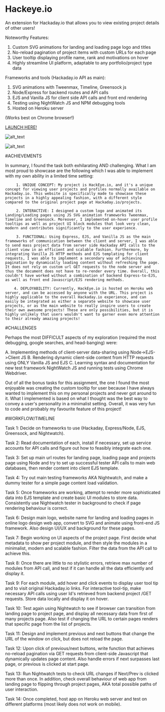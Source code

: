 # Hackeye.io
An extension for Hackaday.io that allows you to view existing project details of other users! 

Noteworthy Features: 

  1. Custom SVG animations for landing and loading page logo and titles
  2. No-reload pagination of project items with custom URLs for each page
  3. User tooltip displaying profile name, rank and motivations on hover
  4. Highly streamline UI platform, adaptable to any portfolio/project type data
  
Frameworks and tools (Hackaday.io API as main): 

  1. SVG animations with Tweenmax, Timeline, Greensock js
  2. Node/Express for backend routes and API calls
  3. EJS and Vanilla JS for client side API calls and front end rendering
  4. Testing using NightWatch JS and NPM debugging tools
  5. Hosted on Heroku server
  
(Works best on Chrome browser!)

[LAUNCH HERE!](https://hackeye-io.herokuapp.com)

![alt_text](https://github.com/hwanggit/Hackeye.io/blob/master/screenshots/Screen%20Shot%202019-04-16%20at%2010.31.20%20PM.png)

![alt_text](https://github.com/hwanggit/Hackeye.io/blob/master/screenshots/Screen%20Shot%202019-04-16%20at%2010.29.20%20PM.png)

#ACHIEVEMENTS

In summary, I found the task both exhilarating AND challenging. What I am most proud to showcase are the following which I was able to implement with my own ability in a limited time setting:

         1. UNIQUE CONCEPT: My project is HackEye.io, and it's a unique concept for viewing user projects and profiles normally available on Hackaday.io. This website is specifically made to showcase these projects in a highly appealing fashion, with a different style compared to the original project page at Hackaday.io/projects. 
     
         2. INTERACTIVE: I designed a custom logo and animated its Landing/Loading pages using JS SVG animation frameworks Tweenmax, Timeline and Greensock. Moreover, I implemented on-hover user profile tooltips as well as project UI block modules that look very clean, modern and contributes significantly to the user experience. 

         3. FUNCTIONAL: Using Express, EJS, and Vanilla JS as the main frameworks of communication between the client and server, I was able to send mass project data from server side Hackaday API calls to the client view in an efficient and scalable fashion. Furthermore, by integrating Vanilla JS HTTP methods and EJS templating for client requests, I was able to implement a secondary way of achieving pagination by dynamically loading content without refreshing the page. It does not rely on custom url GET requests to the node server and thus the document does not have to re-render every time. Overall, this couldn't have worked without a combination of backend Express-to-EJS, as well as front end Javascript/EJS rendering methods. 

        4. DEPLOYABILITY: Currently, HackEye.io is hosted on Heroku web server, and can be accessed by anyone with the URL. This project is highly applicable to the overall Hackaday.io experience, and can easily be integrated as either a separate website to showcase user projects, or as the main website to really inspire users to create their own awesome projects! These are only possibilities, but it is highly unlikely that users wouldn't want to garner even more attention to their already amazing projects!

#CHALLENGES

Perhaps the most DIFFICULT aspects of my exploration (required the most debugging, google searches, and head-banging) were: 

A. Implementing methods of client-server data-sharing using Node->EJS->Client JS
B. Rendering dynamic client-side content from HTTP requests using ONLY Vanilla JS and EJS
C. Learning syntax and documentation for new test framework NightWatch JS and running tests using Chrome Webdriver.

Out of all the bonus tasks for this assignment, the one I found the most enjoyable was creating the custom tooltip for user because I have always wanted to implement this on my personal projects and never got around to it. What I implemented is based on what I thought was the best way to convey a user's personality in a minimalist setting. Overall, it was very fun to code and probably my favourite feature of this project!

#WORKFLOW/TIMELINE

Task 1: Decide on frameworks to use (Hackaday, Express/Node, EJS, Greensock, and Nightwatch).

Task 2: Read documentation of each, install if necessary, set up service accounts for API calls and figure out how to feasibly integrate each one. 

Task 3: Set up main url routes for landing page, loading page and projects page using Node and try to set up successful tester API calls to main web databases, then render content into client EJS template.

Task 4: Try out main testing frameworks AKA Nightwatch, and make a dummy tester for a simple page content load validation. 

Task 5: Once frameworks are working, attempt to render more sophisticated data into EJS template and create basic UI modules to store data. Consistently use Nightwatch tester in background to check if page rendering behaviour is correct. 

Task 6: Design main logo, website name for landing and loading pages in online logo design web app, convert to SVG and animate using front-end JS framework. Also design UI/UX and background for these pages. 

Task 7: Begin working on UI aspects of the project page. First decide what metadata to show per project module, and then style the modules in a minimalist, modern and scalable fashion. Filter the data from the API call to achieve this. 

Task 8: Once there are little to no stylistic errors, retrieve max number of modules from API call, and test if it can handle all the data efficiently and display it.

Task 9: For each module, add hover and click events to display user tool tip and to visit original Hackaday.io links. For interactive tool-tip, make necessary API calls using user Id's retrieved from backend project /GET requests. Store data locally and display it on hover.

Task 10: Test again using Nightwatch to see if browser can transition from landing page to project page, and display all necessary data from first of many projects page. Also test if changing the URL to certain pages renders that specific page from the list of projects. 

Task 11: Design and implement previous and next buttons that change the URL of the window on click, but does not reload the page. 

Task 12: Upon click of previous/next buttons, write function that achieves no-reload pagination via GET requests from client-side Javascript that dynamically updates page content. Also handle errors if next surpasses last page, or previous is clicked at start page. 

Task 13: Run Nightwatch tests to check URL changes if Next/Prev is clicked more than once. In addition, check overall behaviour of web app from landing page to flipping through project pages, AKA total possible paths of user interaction. 

Task 14: Once completed, host app on Heroku web server and test on different platforms (most likely does not work on mobile).
